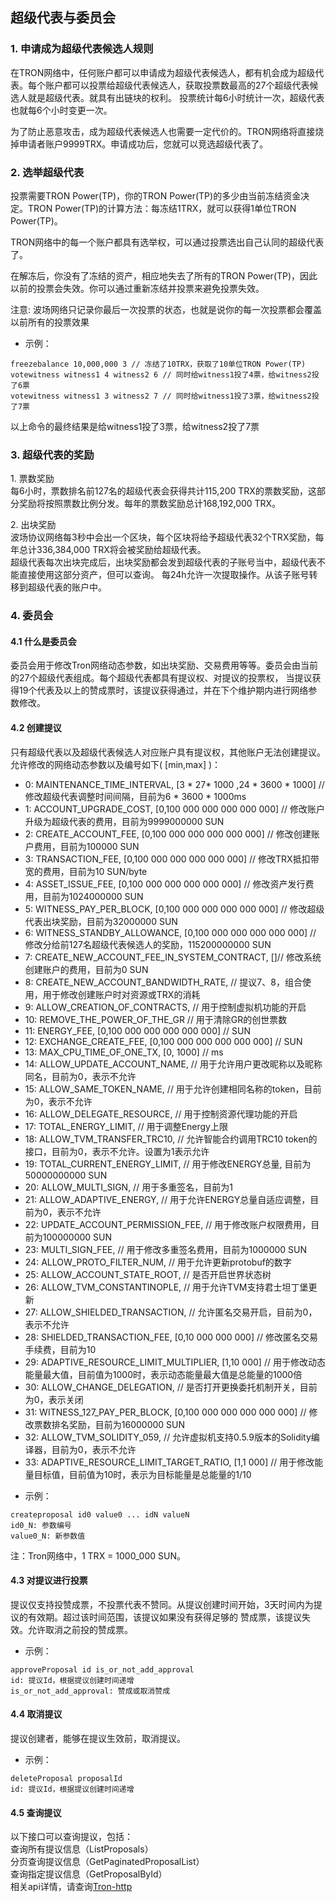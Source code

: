## 超级代表与委员会

<h3>1. 申请成为超级代表候选人规则 </h3>

 在TRON网络中，任何账户都可以申请成为超级代表候选人，都有机会成为超级代表。每个账户都可以投票给超级代表候选人，获取投票数最高的27个超级代表候选人就是超级代表。就具有出链块的权利。
 投票统计每6小时统计一次，超级代表也就每6个小时变更一次。

 为了防止恶意攻击，成为超级代表候选人也需要一定代价的。TRON网络将直接烧掉申请者账户9999TRX。申请成功后，您就可以竞选超级代表了。

<h3>2. 选举超级代表 </h3>

 投票需要TRON Power(TP)，你的TRON Power(TP)的多少由当前冻结资金决定。TRON Power(TP)的计算方法：每冻结1TRX，就可以获得1单位TRON Power(TP)。

 TRON网络中的每一个账户都具有选举权，可以通过投票选出自己认同的超级代表了。

 在解冻后，你没有了冻结的资产，相应地失去了所有的TRON Power(TP)，因此以前的投票会失效。你可以通过重新冻结并投票来避免投票失效。

注意: 波场网络只记录你最后一次投票的状态，也就是说你的每一次投票都会覆盖以前所有的投票效果

+ 示例：

```
freezebalance 10,000,000 3 // 冻结了10TRX，获取了10单位TRON Power(TP)
votewitness witness1 4 witness2 6 // 同时给witness1投了4票，给witness2投了6票
votewitness witness1 3 witness2 7 // 同时给witness1投了3票，给witness2投了7票
```

以上命令的最终结果是给witness1投了3票，给witness2投了7票

<h3>3. 超级代表的奖励 </h3>

1.&nbsp;票数奖励  
每6小时，票数排名前127名的超级代表会获得共计115,200 TRX的票数奖励，这部分奖励将按照票数比例分发。每年的票数奖励总计168,192,000 TRX。

2.&nbsp;出块奖励  
波场协议网络每3秒中会出一个区块，每个区块将给予超级代表32个TRX奖励，每年总计336,384,000 TRX将会被奖励给超级代表。    
超级代表每次出块完成后，出块奖励都会发到超级代表的子账号当中，超级代表不能直接使用这部分资产，但可以查询。 每24h允许一次提取操作。从该子账号转移到超级代表的账户中。  

<h3> 4. 委员会 </h3>

<h4> 4.1 什么是委员会 </h4>
委员会用于修改Tron网络动态参数，如出块奖励、交易费用等等。委员会由当前的27个超级代表组成。每个超级代表都具有提议权、对提议的投票权，
当提议获得19个代表及以上的赞成票时，该提议获得通过，并在下个维护期内进行网络参数修改。

<h4> 4.2 创建提议 </h4>
只有超级代表以及超级代表候选人对应账户具有提议权，其他账户无法创建提议。允许修改的网络动态参数以及编号如下( [min,max] )：

- 0: MAINTENANCE_TIME_INTERVAL, [3 * 27* 1000 ,24 * 3600 * 1000] // 修改超级代表调整时间间隔，目前为6 * 3600 * 1000ms  
- 1: ACCOUNT_UPGRADE_COST, [0,100 000 000 000 000 000]  // 修改账户升级为超级代表的费用，目前为9999000000 SUN  
- 2: CREATE_ACCOUNT_FEE, [0,100 000 000 000  000 000] // 修改创建账户费用，目前为100000 SUN  
- 3: TRANSACTION_FEE, [0,100 000 000 000 000 000] // 修改TRX抵扣带宽的费用，目前为10 SUN/byte  
- 4: ASSET_ISSUE_FEE, [0,100 000 000 000 000 000] // 修改资产发行费用，目前为1024000000 SUN  
- 5: WITNESS_PAY_PER_BLOCK, [0,100 000 000 000 000 000] // 修改超级代表出块奖励，目前为32000000 SUN  
- 6: WITNESS_STANDBY_ALLOWANCE, [0,100 000 000 000 000 000] // 修改分给前127名超级代表候选人的奖励，115200000000 SUN  
- 7: CREATE_NEW_ACCOUNT_FEE_IN_SYSTEM_CONTRACT, []// 修改系统创建账户的费用，目前为0 SUN  
- 8: CREATE_NEW_ACCOUNT_BANDWIDTH_RATE, // 提议7、8，组合使用，用于修改创建账户时对资源或TRX的消耗  
- 9: ALLOW_CREATION_OF_CONTRACTS, // 用于控制虚拟机功能的开启  
- 10: REMOVE_THE_POWER_OF_THE_GR  // 用于清除GR的创世票数  
- 11: ENERGY_FEE, [0,100 000 000 000 000 000] // SUN  
- 12: EXCHANGE_CREATE_FEE, [0,100 000 000 000 000 000] // SUN  
- 13: MAX_CPU_TIME_OF_ONE_TX, [0, 1000] // ms  
- 14: ALLOW_UPDATE_ACCOUNT_NAME, // 用于允许用户更改昵称以及昵称同名，目前为0，表示不允许  
- 15: ALLOW_SAME_TOKEN_NAME, // 用于允许创建相同名称的token，目前为0，表示不允许  
- 16: ALLOW_DELEGATE_RESOURCE, // 用于控制资源代理功能的开启  
- 17: TOTAL_ENERGY_LIMIT, // 用于调整Energy上限  
- 18: ALLOW_TVM_TRANSFER_TRC10, // 允许智能合约调用TRC10 token的接口，目前为0，表示不允许。设置为1表示允许
- 19: TOTAL_CURRENT_ENERGY_LIMIT, // 用于修改ENERGY总量, 目前为50000000000 SUN
- 20: ALLOW_MULTI_SIGN, // 用于多重签名，目前为1
- 21: ALLOW_ADAPTIVE_ENERGY, // 用于允许ENERGY总量自适应调整，目前为0，表示不允许
- 22: UPDATE_ACCOUNT_PERMISSION_FEE, // 用于修改账户权限费用，目前为100000000 SUN
- 23: MULTI_SIGN_FEE, // 用于修改多重签名费用，目前为1000000 SUN
- 24: ALLOW_PROTO_FILTER_NUM, // 用于允许更新protobuf的数字
- 25: ALLOW_ACCOUNT_STATE_ROOT, // 是否开启世界状态树
- 26: ALLOW_TVM_CONSTANTINOPLE, // 用于允许TVM支持君士坦丁堡更新
- 27: ALLOW_SHIELDED_TRANSACTION, // 允许匿名交易开启，目前为0，表示不允许
- 28: SHIELDED_TRANSACTION_FEE, [0,10 000 000 000] // 修改匿名交易手续费，目前为10
- 29: ADAPTIVE_RESOURCE_LIMIT_MULTIPLIER, [1,10 000] // 用于修改动态能量最大值，目前值为1000时，表示动态能量最大值是总能量的1000倍
- 30: ALLOW_CHANGE_DELEGATION, // 是否打开更换委托机制开关，目前为0，表示关闭
- 31: WITNESS_127_PAY_PER_BLOCK, [0,100 000 000 000 000 000] // 修改票数排名奖励，目前为16000000 SUN
- 32: ALLOW_TVM_SOLIDITY_059, // 允许虚拟机支持0.5.9版本的Solidity编译器，目前为0，表示不允许
- 33: ADAPTIVE_RESOURCE_LIMIT_TARGET_RATIO, [1,1 000] // 用于修改能量目标值，目前值为10时，表示为目标能量是总能量的1/10



+ 示例：
```text
createproposal id0 value0 ... idN valueN
id0_N: 参数编号
value0_N: 新参数值
```

注：Tron网络中，1 TRX = 1000_000 SUN。

<h4> 4.3 对提议进行投票 </h4>
提议仅支持投赞成票，不投票代表不赞同。从提议创建时间开始，3天时间内为提议的有效期。超过该时间范围，该提议如果没有获得足够的
赞成票，该提议失效。允许取消之前投的赞成票。


+ 示例：
```text
approveProposal id is_or_not_add_approval
id: 提议Id，根据提议创建时间递增
is_or_not_add_approval: 赞成或取消赞成
```

<h4> 4.4 取消提议 </h4>
提议创建者，能够在提议生效前，取消提议。

+ 示例：
```text
deleteProposal proposalId
id: 提议Id，根据提议创建时间递增
```

<h4> 4.5 查询提议 </h4>

以下接口可以查询提议，包括：  
查询所有提议信息（ListProposals）  
分页查询提议信息（GetPaginatedProposalList）  
查询指定提议信息（GetProposalById）       
相关api详情，请查询[Tron-http](Tron-http.md)  
